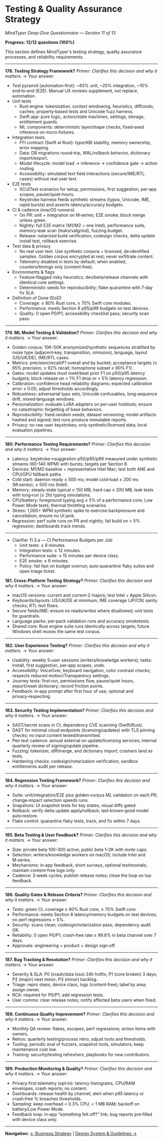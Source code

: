 # Testing & Quality Assurance Strategy

_MindTyper Deep-Dive Questionnaire — Section 11 of 13_

**Progress: 12/12 questions (100%)**

This section defines MindTyper's testing strategy, quality assurance processes, and reliability requirements.

---

**178. Testing Strategy Framework?**
_Primer: Clarifies this decision and why it matters._
→ Your answer:

- Test pyramid (automation‑first): ~65% unit, ~25% integration, ~10% end‑to‑end (E2E). Manual UX reviews supplement, not replace, automation.
- Unit tests
  - Rust engine: tokenization, context windowing, heuristics, diff/undo, caches; property‑based tests and Unicode fuzz harness.
  - Swift app: pure logic, actors/state machines, settings, storage, entitlement guards.
  - ML components: deterministic layer/shape checks, fixed‑seed inference on micro‑fixtures.
- Integration tests
  - FFI contract (Swift ⇄ Rust): type/ABI stability, memory ownership, error mapping.
  - Data: DB migrations round‑trip, WAL/rollback behavior, dictionary import/export.
  - Model lifecycle: model load → inference → confidence gate → action routing.
  - Accessibility: simulated text field interactions (secure/IME/RTL cases) without real user text.
- E2E tests
  - XCUITest scenarios for setup, permissions, first suggestion, per‑app scopes, pause/quiet‑hours.
  - Keystroke harness feeds synthetic streams (typos, Unicode, IME, rapid bursts) and asserts latency/accuracy budgets.
- CI & cadence (macOS runners)
  - On PR: unit + integration on M‑series; E2E smoke; block merge unless green.
  - Nightly: full E2E matrix (M1/M2 + one Intel), performance suite, memory‑leak scan (leaks/valgrind), fuzzing budget.
  - Release: notarized build verification, codesign checks, delta update install test, rollback exercise.
- Test data & privacy
  - No real user text. Use synthetic corpora + licensed, de‑identified samples. Golden corpus encrypted at rest; never exfiltrate content.
  - Telemetry disabled in tests by default; when enabled, counters/timings only (content‑free).
- Environments & flags
  - Feature‑flagged risky heuristics; dev/beta/release channels with identical core settings.
  - Deterministic seeds for reproducibility; flake quarantine with 7‑day fix SLA.
- Definition of Done (DoD)
  - Coverage: ≥ 80% Rust core, ≥ 70% Swift core modules.
  - Performance: meets Section 8 p95/p99 budgets on test devices.
  - Quality: 0 open P0/P1; accessibility checklist pass; security scan pass.

---

**179. ML Model Testing & Validation?**
_Primer: Clarifies this decision and why it matters._
→ Your answer:

- Golden corpus: 10K–50K anonymized/synthetic sequences stratified by noise type (adjacent‑key, transposition, omission), language, layout (US/UK/DE), IME/RTL cases.
- Metrics: precision/recall/F1 overall and by bucket; acceptance targets (≥ 95% precision, ≥ 92% recall; homophone subset ≥ 90% F1).
- Gates: model updates must meet/beat prior F1 on p50/p95 latency budgets; block release on > 1% F1 drop or > 5% latency regression.
- Calibration: confidence head reliability diagrams; expected calibration error ≤ 0.05; adjust thresholds accordingly.
- Robustness: adversarial typo sets, Unicode confusables, long‑sequence drift, mixed‑language windows.
- Personalization: evaluate LoRA adapters on per‑user holdouts; ensure no catastrophic forgetting of base behaviors.
- Reproducibility: fixed random seeds; dataset versioning; model artifacts hashed and signed; test runs produce immutable reports.
- Privacy: no raw user keystrokes; only synthetic/licensed data; local evaluation pipelines.

---

**180. Performance Testing Requirements?**
_Primer: Clarifies this decision and why it matters._
→ Your answer:

- Latency: keystroke→suggestion p50/p95/p99 measured under synthetic streams (60–140 WPM) with bursts; targets per Section 8.
- Devices: M1/M2 baseline + representative Intel Mac; test both ANE and CPU/GPU fallback paths.
- Cold start: daemon ready ≤ 500 ms; model cold‑load ≤ 200 ms (M‑series), ≤ 500 ms (Intel).
- Memory: steady‑state typical ≤ 150 MB; hard cap ≤ 200 MB; leak tests with long‑run (≥ 2h) typing simulations.
- CPU/battery: foreground typing avg ≤ 5% of a performance core; Low Power Mode tests; thermal throttling scenarios.
- Stress: 1,000+ WPM synthetic spike to exercise backpressure and cancellation; ensure no UI jank.
- Regression: perf suite runs on PR and nightly; fail build on > 5% regression; dashboards track trends.

---

- Clarifier 11.3.a — CI Performance Budgets per Job
  - Unit tests: ≤ 8 minutes.
  - Integration tests: ≤ 12 minutes.
  - Performance suite: ≤ 15 minutes per device class.
  - E2E smoke: ≤ 6 minutes.
  - Policy: fail fast on budget overrun; auto‑quarantine flaky suites and open triage ticket.

**181. Cross-Platform Testing Strategy?**
_Primer: Clarifies this decision and why it matters._
→ Your answer:

- macOS versions: current and current‑2 majors; test Intel + Apple Silicon.
- Keyboards/layouts: US/UK/DE at minimum; IME coverage (JP/CN) sanity checks; RTL text flows.
- Secure fields/IME: ensure no reads/writes where disallowed; unit tests for guardrails.
- Language packs: per‑pack validation runs and accuracy smoketests.
- Shared core: Rust engine suite runs identically across targets; future Windows shell reuses the same test corpus.

---

**182. User Experience Testing?**
_Primer: Clarifies this decision and why it matters._
→ Your answer:

- Usability: weekly 5‑user sessions (writers/knowledge workers); tasks: install, first suggestion, per‑app scopes, undo.
- Accessibility: VoiceOver, keyboard navigation, color contrast checks; respects reduced motion/Transparency settings.
- Journey tests: first‑run, permissions flow, pause/quiet hours, export/reset dictionary; record friction points.
- Feedback: in‑app prompt after first hour of use; optional and privacy‑respecting.

---

**183. Security Testing Implementation?**
_Primer: Clarifies this decision and why it matters._
→ Your answer:

- SAST/secret scans in CI; dependency CVE scanning (Swift/Rust).
- DAST for minimal cloud endpoints (licensing/updates) with TLS pinning checks; no input content tested/transmitted.
- Pen test cadence: annual external on update/licensing services; internal quarterly review of signing/update pipeline.
- Fuzzing: tokenizer, diff/merge, and dictionary import; crashers land as tests.
- Hardening checks: codesign/notarization verification; sandbox entitlements audit per release.

---

**184. Regression Testing Framework?**
_Primer: Clarifies this decision and why it matters._
→ Your answer:

- Suite: unit/integration/E2E plus golden‑corpus ML validation on each PR; change‑impact selection speeds runs.
- Snapshots: UI snapshot tests for key states; visual diffs gated.
- Rollback: verify delta update apply/rollback; last‑known‑good model auto‑restore.
- Flake control: quarantine flaky tests, track, and fix within 7 days.

---

**185. Beta Testing & User Feedback?**
_Primer: Clarifies this decision and why it matters._
→ Your answer:

- Size: private beta 100–300 active; public beta 1–2K with invite caps.
- Selection: writers/knowledge workers on macOS; include Intel and M‑series.
- Mechanisms: in‑app feedback, short surveys, optional testimonials; maintain content‑free logs only.
- Cadence: 2‑week cycles; publish release notes; close the loop on top feedback.

---

**186. Quality Gates & Release Criteria?**
_Primer: Clarifies this decision and why it matters._
→ Your answer:

- Tests: green CI; coverage ≥ 80% Rust core, ≥ 70% Swift core.
- Performance: meets Section 8 latency/memory budgets on test devices; no perf regressions > 5%.
- Security: scans clean; codesign/notarization pass; dependency audit OK.
- Reliability: 0 open P0/P1; crash‑free rate ≥ 99.8% in beta channel over 7 days.
- Approvals: engineering + product + design sign‑off.

---

**187. Bug Tracking & Resolution?**
_Primer: Clarifies this decision and why it matters._
→ Your answer:

- Severity & SLA: P0 (crash/data loss) 24h hotfix; P1 (core broken) 3 days; P2 (major) next minor; P3 (minor) backlog.
- Triage: repro steps, device class, logs (content‑free); label by area; assign owner.
- RCA: required for P0/P1; add regression tests.
- User comms: clear release notes; notify affected beta users when fixed.

---

**188. Continuous Quality Improvement?**
_Primer: Clarifies this decision and why it matters._
→ Your answer:

- Monthly QA review: flakes, escapes, perf regressions; action items with owners.
- Retros: quarterly testing/process retro; adjust tools and thresholds.
- Tooling: periodic eval of fuzzers, snapshot tools, simulators; keep maintenance cost low.
- Training: security/testing refreshers; playbooks for new contributors.

---

**189. Production Monitoring & Quality?**
_Primer: Clarifies this decision and why it matters._
→ Your answer:

- Privacy‑first telemetry (opt‑in): latency histograms, CPU/RAM envelopes, crash reports; no content.
- Dashboards: release health by channel; alert when p95 latency or crash‑free % breaches thresholds.
- Sampling: keep overhead < 0.3% CPU, < 1 MB RAM; backoff on battery/Low Power Mode.
- Feedback loop: in‑app “something felt off?” link; bug reports pre‑filled with device class only.

---

**Navigation:**
[← Business Strategy](10_business_strategy.md) | [Design System & Guidelines →](12_design_system.md)
